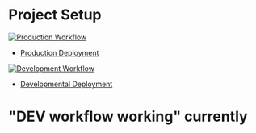 # Project Setup

[![Production Workflow](https://github.com/skp75/p3_218/actions/workflows/prod.yml/badge.svg)](https://github.com/kaw393939/docker_flask/actions/workflows/prod.yml)

* [Production Deployment](https://skp75-p3.herokuapp.com/)


[![Development Workflow](https://github.com/kaw393939/docker_flask/actions/workflows/dev.yml/badge.svg)](https://github.com/kaw393939/docker_flask/actions/workflows/dev.yml)

* [Developmental Deployment](https://p3-devsoln.herokuapp.com/)

# "DEV workflow working" currently 